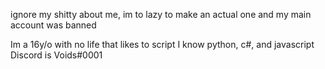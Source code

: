 ignore my shitty about me, im to lazy to make an actual one and my main account was banned


Im a 16y/o with no life that likes to script
I know python, c#, and javascript
Discord is Voids#0001
